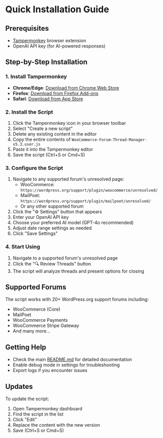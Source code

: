 # Quick Installation Guide

## Prerequisites
- [Tampermonkey](https://www.tampermonkey.net/) browser extension
- OpenAI API key (for AI-powered responses)

## Step-by-Step Installation

### 1. Install Tampermonkey
- **Chrome/Edge**: [Download from Chrome Web Store](https://chrome.google.com/webstore/detail/tampermonkey/dhdgffkkebhmkfjojejmpbldmpobfkfo)
- **Firefox**: [Download from Firefox Add-ons](https://addons.mozilla.org/en-US/firefox/addon/tampermonkey/)
- **Safari**: [Download from App Store](https://apps.apple.com/us/app/tampermonkey/id1482490089)

### 2. Install the Script
1. Click the Tampermonkey icon in your browser toolbar
2. Select "Create a new script"
3. Delete any existing content in the editor
4. Copy the entire contents of `WooCommerce-Forum-Thread-Manager-v5.3.user.js`
5. Paste it into the Tampermonkey editor
6. Save the script (Ctrl+S or Cmd+S)

### 3. Configure the Script
1. Navigate to any supported forum's unresolved page:
   - WooCommerce: `https://wordpress.org/support/plugin/woocommerce/unresolved/`
   - MailPoet: `https://wordpress.org/support/plugin/mailpoet/unresolved/`
   - Or any other supported forum
2. Click the "⚙️ Settings" button that appears
3. Enter your OpenAI API key
4. Choose your preferred AI model (GPT-4o recommended)
5. Adjust date range settings as needed
6. Click "Save Settings"

### 4. Start Using
1. Navigate to a supported forum's unresolved page
2. Click the "🔍 Review Threads" button
3. The script will analyze threads and present options for closing

## Supported Forums
The script works with 20+ WordPress.org support forums including:
- WooCommerce (Core)
- MailPoet
- WooCommerce Payments
- WooCommerce Stripe Gateway
- And many more...

## Getting Help
- Check the main [README.md](README.md) for detailed documentation
- Enable debug mode in settings for troubleshooting
- Export logs if you encounter issues

## Updates
To update the script:
1. Open Tampermonkey dashboard
2. Find the script in the list
3. Click "Edit"
4. Replace the content with the new version
5. Save (Ctrl+S or Cmd+S)
